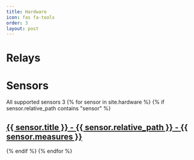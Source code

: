```yaml
---
title: Hardware
icon: fas fa-tools
order: 3
layout: post
---
```



Relays
======

Sensors
=======
All supported sensors 3
{% for sensor in site.hardware %}
{% if sensor.relative_path contains "sensor" %}

  <h2>
    <a href="/TerrariumPI/{{ sensor.url }}">
      {{ sensor.title }} - {{ sensor.relative_path }} - {{ sensor.measures }}
    </a>
  </h2>
  <!-- <p>{{ sensor.content | markdownify }}</p> -->

{% endif %}
{% endfor %}